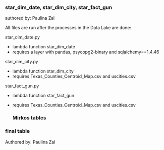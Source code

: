 ### star_dim_date, star_dim_city, star_fact_gun
authored by: Paulina Zal

All files are run after the processes in the Data Lake are done:

star_dim_date.py
- lambda function star_dim_date
- requires a layer with pandas, psycopg2-binary and sqlalchemy==1.4.46

star_dim_city.py  
- lambda function star_dim_city
- requires Texas_Counties_Centroid_Map.csv and uscities.csv

star_fact_gun.py
- lambda function star_fact_gun
- requires Texas_Counties_Centroid_Map.csv and uscities.csv

  ### Mirkos tables


### final table
Authored by: Paulina Zal
